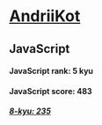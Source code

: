 # [AndriiKot](https://www.codewars.com/users/AndriiKot) 
## JavaScript
#### JavaScript rank: 5 kyu
#### JavaScript score: 483
##### [8-kyu: 235](https://github.com/AndriiKot/JavaScript__CodeWars/tree/main/kyu-8)
